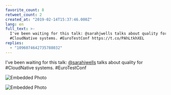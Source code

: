 ```yaml
---
favorite_count: 8
retweet_count: 2
created_at: "2019-02-14T15:37:46.000Z"
lang: en
full_text: >-
  I've been waiting for this talk: @sarahjwells talks about quality for
  #CloudNative systems. #EuroTestConf https://t.co/PAhLtkhXEL
replies:
  - "1096074642735788032"
---
```


I've been waiting for this talk: [@sarahjwells](https://twitter.com/sarahjwells)
talks about quality for #CloudNative systems. #EuroTestConf

<div class="gallery gallery-2">

![Embedded Photo](https://twitter-media-coderbyheart.s3.eu-north-1.amazonaws.com/1096071007142592512-DzYGv6IXgAI2O54.jpg)

![Embedded Photo](https://twitter-media-coderbyheart.s3.eu-north-1.amazonaws.com/1096071007142592512-DzYGw2QX0AA_p_i.jpg)

</div>
